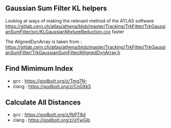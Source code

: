 Gaussian Sum Filter KL helpers
-----------------------------

Looking at ways of making the relevant method of the ATLAS software 
https://gitlab.cern.ch/atlas/athena/blob/master/Tracking/TrkFitter/TrkGaussianSumFilter/src/KLGaussianMixtureReduction.cxx
faster

The AlignedDynArray is taken from : 
https://gitlab.cern.ch/atlas/athena/blob/master/Tracking/TrkFitter/TrkGaussianSumFilter/TrkGaussianSumFilter/AllignedDynArray.h

Find Mimimum Index 
------------------------------------

- gcc : https://godbolt.org/z/Tmg7N-
- clang : https://godbolt.org/z/CnGXk5

Calculate All Distances
---------------------------

- gcc : https://godbolt.org/z/fbPT8d
- clang : https://godbolt.org/z/gYwGjb
